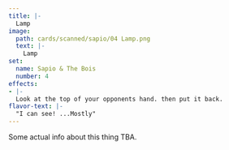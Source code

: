 ```yaml
---
title: |-
  Lamp
image: 
  path: cards/scanned/sapio/04 Lamp.png
  text: |-
    Lamp
set:
  name: Sapio & The Bois
  number: 4
effects: 
- |-
  Look at the top of your opponents hand. then put it back.
flavor-text: |-
  "I can see! ...Mostly"
---
```

Some actual info about this thing TBA.
